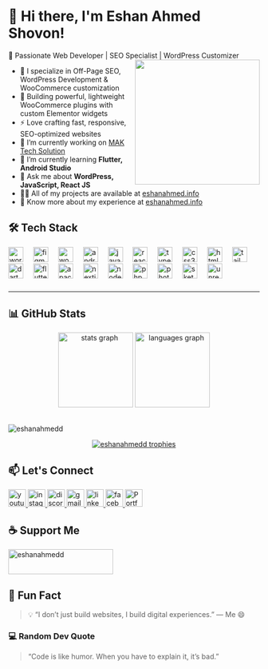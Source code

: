 # 👋 Hi there, I'm Eshan Ahmed Shovon!

🚀 Passionate Web Developer | SEO Specialist | WordPress Customizer<br clear="both">
<img align="right" height="250" src="https://media.giphy.com/media/v1.Y2lkPTc5MGI3NjExMXhqdzJwODN3ZThrMzhjaHNwYmh6aHVtbjNiMWl2aTdsOTdreXhsciZlcD12MV9naWZzX3NlYXJjaCZjdD1n/jBOOXxSJfG8kqMxT11/giphy.gif" />


- 🔧 I specialize in Off-Page SEO, WordPress Development & WooCommerce customization  
- 🛒 Building powerful, lightweight WooCommerce plugins with custom Elementor widgets  
- ⚡ Love crafting fast, responsive, SEO-optimized websites  
- 🔭 I’m currently working on [MAK Tech Solution ](https://maktechsolution.com/?fbclid=IwY2xjawKEgphleHRuA2FlbQIxMABicmlkETFkZFJQZlNDVFd2Szk4aXo3AR6M5C8Kq9RCbPUCYTqzFqVBjiBh9Gi6F3w5M1IkcETaIf5jsB1GVRILjYtVEw_aem_uM-VKNp2jnb_sGc_DL0w7w)  
- 🌱 I’m currently learning **Flutter, Android Studio**  
- 💬 Ask me about **WordPress, JavaScript, React JS**  
- 👨‍💻 All of my projects are available at [eshanahmed.info](https://eshanahmed.info)  
- 📄 Know more about my experience at [eshanahmed.info](https://eshanahmed.info)  

## 🛠️ Tech Stack
<div align="left">
  <img src="https://cdn.jsdelivr.net/gh/devicons/devicon/icons/wordpress/wordpress-original.svg" height="30" alt="wordpress logo"  />
  <img width="12" />
  <img src="https://cdn.jsdelivr.net/gh/devicons/devicon/icons/figma/figma-original.svg" height="30" alt="figma logo"  />
  <img width="12" />
  <img src="https://cdn.jsdelivr.net/gh/devicons/devicon/icons/woocommerce/woocommerce-original.svg" height="30" alt="woocommerce logo"  />
  <img width="12" />
  <img src="https://cdn.jsdelivr.net/gh/devicons/devicon/icons/androidstudio/androidstudio-original.svg" height="30" alt="androidstudio logo"  />
  <img width="12" />
  <img src="https://cdn.jsdelivr.net/gh/devicons/devicon/icons/javascript/javascript-original.svg" height="30" alt="javascript logo"  />
  <img width="12" />
  <img src="https://cdn.jsdelivr.net/gh/devicons/devicon/icons/react/react-original.svg" height="30" alt="react logo"  />
  <img width="12" />
  <img src="https://cdn.jsdelivr.net/gh/devicons/devicon/icons/typescript/typescript-original.svg" height="30" alt="typescript logo"  />
  <img width="12" />
  <img src="https://cdn.jsdelivr.net/gh/devicons/devicon/icons/css3/css3-original.svg" height="30" alt="css3 logo"  />
  <img width="12" />
  <img src="https://cdn.jsdelivr.net/gh/devicons/devicon/icons/html5/html5-original.svg" height="30" alt="html5 logo"  />
  <img width="12" />
  <img src="https://cdn.jsdelivr.net/gh/devicons/devicon/icons/tailwindcss/tailwindcss-original-wordmark.svg" height="30" alt="tailwindcss logo"  />
  <img width="12" />
  <img src="https://cdn.jsdelivr.net/gh/devicons/devicon/icons/dart/dart-original.svg" height="30" alt="dart logo"  />
  <img width="12" />
  <img src="https://cdn.jsdelivr.net/gh/devicons/devicon/icons/flutter/flutter-original.svg" height="30" alt="flutter logo"  />
  <img width="12" />
  <img src="https://cdn.jsdelivr.net/gh/devicons/devicon/icons/apache/apache-original.svg" height="30" alt="apache logo"  />
  <img width="12" />
  <img src="https://cdn.jsdelivr.net/gh/devicons/devicon/icons/nextjs/nextjs-original.svg" height="30" alt="nextjs logo"  />
  <img width="12" />
  <img src="https://cdn.jsdelivr.net/gh/devicons/devicon/icons/nodejs/nodejs-original.svg" height="30" alt="nodejs logo"  />
  <img width="12" />
  <img src="https://cdn.jsdelivr.net/gh/devicons/devicon/icons/php/php-original.svg" height="30" alt="php logo"  />
  <img width="12" />
  <img src="https://cdn.jsdelivr.net/gh/devicons/devicon/icons/photoshop/photoshop-plain.svg" height="30" alt="photoshop logo"  />
  <img width="12" />
  <img src="https://cdn.jsdelivr.net/gh/devicons/devicon/icons/sketch/sketch-original.svg" height="30" alt="sketch logo"  />
  <img width="12" />
  <img src="https://cdn.jsdelivr.net/gh/devicons/devicon/icons/unrealengine/unrealengine-original.svg" height="30" alt="unrealengine logo"  />
</div>

###

---

## 📊 GitHub Stats

<div align="center">
  <img src="https://github-readme-stats.vercel.app/api?username=maurodesouza&hide_title=false&hide_rank=false&show_icons=true&include_all_commits=true&count_private=true&disable_animations=false&theme=dracula&locale=en&hide_border=false" height="150" alt="stats graph"  />
  <img src="https://github-readme-stats.vercel.app/api/top-langs?username=maurodesouza&locale=en&hide_title=false&layout=compact&card_width=320&langs_count=5&theme=dracula&hide_border=false" height="150" alt="languages graph"  />
</div>
</br>
<p align="left"> <img src="https://komarev.com/ghpvc/?username=eshanahmedd&label=Profile%20views&color=0e75b6&style=flat" alt="eshanahmedd" /> </p>
<div align="center" style="padding: 0 10px;">
  <a href="https://github.com/ryo-ma/github-profile-trophy">
    <img src="https://github-profile-trophy.vercel.app/?username=eshanahmedd&margin-w=10&margin-h=10" alt="eshanahmedd trophies" />
  </a>
</div>


## 📫 Let's Connect
<div align="left">

  <a href="https://www.youtube.com/" target="_blank">
    <img src="https://img.shields.io/static/v1?message=Youtube&logo=youtube&label=&color=FF0000&logoColor=white&labelColor=&style=for-the-badge" height="35" alt="youtube logo" />
  </a>

  <a href="https://www.instagram.com/" target="_blank">
    <img src="https://img.shields.io/static/v1?message=Instagram&logo=instagram&label=&color=E4405F&logoColor=white&labelColor=&style=for-the-badge" height="35" alt="instagram logo" />
  </a>

  <a href="https://discord.com/" target="_blank">
    <img src="https://img.shields.io/static/v1?message=Discord&logo=discord&label=&color=7289DA&logoColor=white&labelColor=&style=for-the-badge" height="35" alt="discord logo" />
  </a>

  <a href="mailto:eshanahmedshovon07@gmail.com">
    <img src="https://img.shields.io/static/v1?message=Gmail&logo=gmail&label=&color=D14836&logoColor=white&labelColor=&style=for-the-badge" height="35" alt="gmail logo" />
  </a>

  <a href="https://www.linkedin.com/in/eshan-ahmed-shovon-a88189210/" target="_blank">
    <img src="https://img.shields.io/static/v1?message=LinkedIn&logo=linkedin&label=&color=0077B5&logoColor=white&labelColor=&style=for-the-badge" height="35" alt="linkedin logo" />
  </a>

  <a href="https://www.facebook.com/shovon.ahmed07" target="_blank">
    <img src="https://img.shields.io/static/v1?message=Facebook&logo=facebook&label=&color=1877F2&logoColor=white&labelColor=&style=for-the-badge" height="35" alt="facebook logo" />
  </a>

  <a href="https://eshanahmed.info" target="_blank">
    <img src="https://img.shields.io/badge/-eshanahmed.info-000?style=for-the-badge&logo=About.me&logoColor=white" height="35" alt="Portfolio website" />
  </a>

</div>


## ☕ Support Me

<p><a href="https://www.buymeacoffee.com/eshanahmedd">
  <img src="https://cdn.buymeacoffee.com/buttons/v2/default-yellow.png" height="50" width="210" alt="eshanahmedd" />
</a></p>

## 🎯 Fun Fact

> 💡 “I don’t just build websites, I build digital experiences.” — Me 😄


### 💻 Random Dev Quote
> “Code is like humor. When you have to explain it, it’s bad.”

